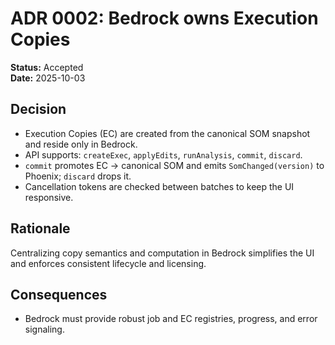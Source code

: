 # ADR 0002: Bedrock owns Execution Copies

**Status:** Accepted  
**Date:** 2025-10-03

## Decision
- Execution Copies (EC) are created from the canonical SOM snapshot and reside only in Bedrock.
- API supports: `createExec`, `applyEdits`, `runAnalysis`, `commit`, `discard`.
- `commit` promotes EC → canonical SOM and emits `SomChanged(version)` to Phoenix; `discard` drops it.
- Cancellation tokens are checked between batches to keep the UI responsive.

## Rationale
Centralizing copy semantics and computation in Bedrock simplifies the UI and enforces consistent lifecycle and licensing.

## Consequences
- Bedrock must provide robust job and EC registries, progress, and error signaling.
